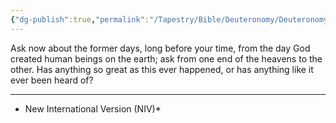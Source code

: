 ```yaml
---
{"dg-publish":true,"permalink":"/Tapestry/Bible/Deuteronomy/Deuteronomy 4_32/","title":"Deuteronomy 4:32","hide":true,"tags":["bible-verse","bible-verse"],"dgHomeLink":true,"dgShowLocalGraph":true,"dgEnableSearch":true}
---
```



Ask now about the former days, long before your time, from the day God created human beings on the earth; ask from one end of the heavens to the other. Has anything so great as this ever happened, or has anything like it ever been heard of?

---
* New International Version (NIV)*